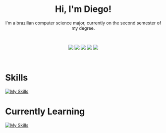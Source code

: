 <div align="center">

# Hi, I'm Diego!

I'm a brazilian computer science major, currently on the second semester of my degree.

<br> 

  
  ![](http://github-profile-summary-cards.vercel.app/api/cards/profile-details?username=sn0ttz&theme=dracula)
  ![](http://github-profile-summary-cards.vercel.app/api/cards/repos-per-language?username=sn0ttz&theme=dracula)
  ![](http://github-profile-summary-cards.vercel.app/api/cards/most-commit-language?username=sn0ttz&theme=dracula)
  ![](http://github-profile-summary-cards.vercel.app/api/cards/stats?username=sn0ttz&theme=dracula)
  ![](http://github-profile-summary-cards.vercel.app/api/cards/productive-time?username=sn0ttz&theme=dracula&utcOffset=8)



<br>

</div>

# Skills
  
[![My Skills](https://skillicons.dev/icons?i=c,cpp,py,html,css,vscode,java)](https://skillicons.dev)


# Currently Learning
[![My Skills](https://skillicons.dev/icons?i=cs,visualstudio)](https://skillicons.dev)

